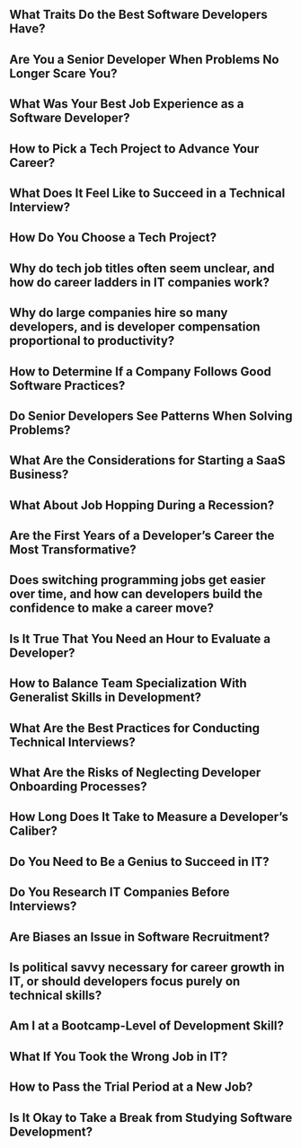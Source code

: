 ## What Traits Do the Best Software Developers Have?
## Are You a Senior Developer When Problems No Longer Scare You?
## What Was Your Best Job Experience as a Software Developer?
## How to Pick a Tech Project to Advance Your Career?
## What Does It Feel Like to Succeed in a Technical Interview?
## How Do You Choose a Tech Project?
## Why do tech job titles often seem unclear, and how do career ladders in IT companies work?
## Why do large companies hire so many developers, and is developer compensation proportional to productivity?
## How to Determine If a Company Follows Good Software Practices?
## Do Senior Developers See Patterns When Solving Problems?
## What Are the Considerations for Starting a SaaS Business?
## What About Job Hopping During a Recession?
## Are the First Years of a Developer’s Career the Most Transformative?
## Does switching programming jobs get easier over time, and how can developers build the confidence to make a career move?
## Is It True That You Need an Hour to Evaluate a Developer?
## How to Balance Team Specialization With Generalist Skills in Development?
## What Are the Best Practices for Conducting Technical Interviews?
## What Are the Risks of Neglecting Developer Onboarding Processes?
## How Long Does It Take to Measure a Developer’s Caliber?
## Do You Need to Be a Genius to Succeed in IT?
## Do You Research IT Companies Before Interviews?
## Are Biases an Issue in Software Recruitment?
## Is political savvy necessary for career growth in IT, or should developers focus purely on technical skills?
## Am I at a Bootcamp-Level of Development Skill?
## What If You Took the Wrong Job in IT?
## How to Pass the Trial Period at a New Job?
## Is It Okay to Take a Break from Studying Software Development?
